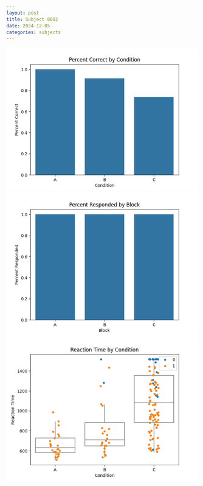 ```yaml
---
layout: post
title: Subject 8002
date: 2024-12-05
categories: subjects
---
```


![](data/8002/run-20/8002_ATS_percent_correct.png)
![](data/8002/run-20/8002_ATS_percent_responded.png)
![](data/8002/run-20/8002_ATS_rt.png)
